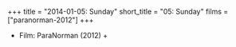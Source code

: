 +++
title = "2014-01-05: Sunday"
short_title = "05: Sunday"
films = ["paranorman-2012"]
+++


* Film: ParaNorman (2012) +
